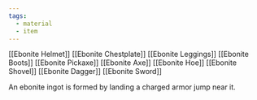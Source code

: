 ```yaml
---
tags:
  - material
  - item
---
```

[[Ebonite Helmet]]
[[Ebonite Chestplate]]
[[Ebonite Leggings]]
[[Ebonite Boots]]
[[Ebonite Pickaxe]]
[[Ebonite Axe]]
[[Ebonite Hoe]]
[[Ebonite Shovel]]
[[Ebonite Dagger]]
[[Ebonite Sword]]

An ebonite ingot is formed by landing a charged armor jump near it.